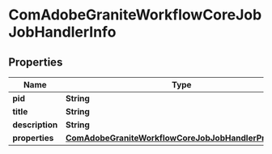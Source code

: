 

# ComAdobeGraniteWorkflowCoreJobJobHandlerInfo

## Properties

Name | Type | Description | Notes
------------ | ------------- | ------------- | -------------
**pid** | **String** |  |  [optional]
**title** | **String** |  |  [optional]
**description** | **String** |  |  [optional]
**properties** | [**ComAdobeGraniteWorkflowCoreJobJobHandlerProperties**](ComAdobeGraniteWorkflowCoreJobJobHandlerProperties.md) |  |  [optional]



